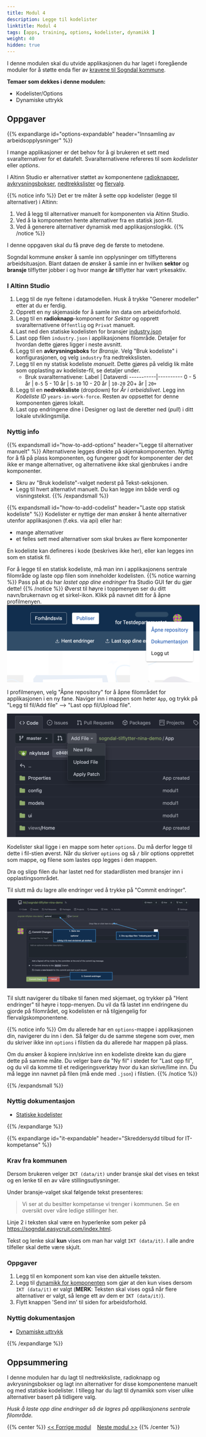 ```yaml
---
title: Modul 4
description: Legge til kodelister
linktitle: Modul 4
tags: [apps, training, options, kodelister, dynamikk ]
weight: 40
hidden: true
---
```


I denne modulen skal du utvide applikasjonen du har laget i foregående moduler for å støtte enda fler av [kravene til Sogndal kommune](../case/#requirements-from-the-municipality).

**Temaer som dekkes i denne modulen:**

- Kodelister/Options
- Dynamiske uttrykk

## Oppgaver

{{% expandlarge id="options-expandable" header="Innsamling av arbeidsopplysninger" %}}

I mange applikasjoner er det behov for å gi brukeren et sett med svaralternativer for et datafelt.
Svaralternativene refereres til som _kodelister_ eller _options_.

I Altinn Studio er alternativer støttet av komponentene [radioknapper](/nb/app/development/ux/components/radiobuttons/), 
[avkrysningsbokser](/nb/app/development/ux/components/checkboxes/), 
[nedtrekkslister](/nb/app/development/ux/components/dropdown/) og 
[flervalg](/nb/app/development/ux/components/multipleselect/).

{{% notice info %}}
Det er tre måter å sette opp kodelister (legge til alternativer) i Altinn:
 1. Ved å legg til alternativer manuelt for komponenten via Altinn Studio.
 2. Ved å la komponenten hente alternativer fra en statisk json-fil.
 3. Ved å generere alternativer dynamisk med applikasjonslogikk.
{{% /notice %}}

I denne oppgaven skal du få prøve deg de første to metodene.

Sogndal kommune ønsker å samle inn opplysninger om tilflytterens arbeidsituasjon.
Blant dataen de ønsker å samle inn er hvilken **sektor** og **bransje** tilflytter jobber i og hvor mange **år** tilflytter har vært yrkesaktiv.

  
### I Altinn Studio

1. Legg til de nye feltene i datamodellen. Husk å trykke "Generer modeller" etter at du er ferdig.
2. Opprett en ny skjemaside for å samle inn data om arbeidsforhold.
3. Legg til en **radioknapp**-komponent for _Sektor_ og opprett svaralternativene `Offentlig` og `Privat` manuelt.
4. Last ned den statiske kodelisten for bransjer [industry.json](../industry.json)
5. Last opp filen `industry.json` i applikasjonens filområde. Detaljer for hvordan dette gjøres ligger i neste avsnitt.
6. Legg til en **avkrysningsboks** for _Bransje_. Velg "Bruk kodeliste" i konfigurasjonen, og velg `industry` fra nedtrekkslisten.
7. Legg til en ny statisk kodeliste _manuelt_. Dette gjøres på veldig lik måte som opplasting av kodeliste-fil, se detaljer under.
    - Bruk svaralternativene:
        Label      | Dataverdi
        -----------|----------
        0 - 5 år   | `0-5`
        5 - 10 år  | `5-10`
        10 - 20 år | `10-20`
        20+ år     | `20+`
8. Legg til en **nedrekksliste** (dropdown) for _År i arbeidslivet_.
   Legg inn _Kodeliste ID_ `years-in-work-force`. Resten av oppsettet for denne komponenten gjøres lokalt.
9.  Last opp endringene dine i Designer og last de deretter ned (_pull_) i ditt lokale utviklingsmiljø.

### Nyttig info
{{% expandsmall id="how-to-add-options" header="Legge til alternativer manuelt" %}}
Alternativene legges direkte på skjemakomponenten. Nyttig for å få på plass komponenten, og fungerer godt for 
komponenter der det ikke er mange alternativer, og alternativene ikke skal gjenbrukes i andre komponenter.
- Skru av "Bruk kodeliste"-valget nederst på Tekst-seksjonen.
- Legg til hvert alternativt manuelt. Du kan legge inn både verdi og visningstekst.
{{% /expandsmall %}}

{{% expandsmall id="how-to-add-codelist" header="Laste opp statisk kodeliste" %}}
Kodelister er nyttige der man ønsker å hente alternativer utenfor applikasjonen (f.eks. via api) eller har:
- mange alternativer
- et felles sett med alternativer som skal brukes av flere komponenter

En kodeliste kan defineres i kode (beskrives ikke her), eller kan legges inn som en statisk fil.

For å legge til en statisk kodeliste, må man inn i applikasjonens sentrale filområde og laste opp filen som 
inneholder kodelisten.
{{% notice warning %}}
Pass på at du har _lastet opp dine endringer_ fra Studio GUI før du gjør dette!
{{% /notice %}}
Øverst til høyre i toppmenyen ser du ditt navn/brukernavn og et sirkel-ikon. Klikk på navnet ditt for å åpne profilmenyen.
![Profilmenyen](./profile-menu.png "Profilmenyen")

I profilmenyen, velg "Åpne repository" for å åpne filområdet for applikasjonen i en ny fane.
Naviger inn i mappen som heter `App`, og trykk på "Legg til fil/Add file" --> "Last opp fil/Upload file".

![Last opp fil](./repo-add-file.png "Last opp fil")

Kodelister skal ligge i en mappe som heter `options`. Du må derfor legge til dette i fil-stien øverst. Når du skriver 
`options` og så `/` blir options opprettet som mappe, og filene som lastes opp legges i den mappen.

Dra og slipp filen du har lastet ned for stadardlisten med bransjer inn i opplastingsområdet.

Til slutt må du lagre alle endringer ved å trykke på "Commit endringer".

![Laste opp fil og opprette ny mappe](./upload-options.png)

Til slutt navigerer du tilbake til fanen med skjemaet, og trykker på "Hent endringer" til høyre i topp-menyen. 
Du vil da få lastet inn endringene du gjorde på filområdet, og kodelisten er nå tilgjengelig for flervalgskomponentene.

{{% notice info %}}
Om du allerede har en `options`-mappe i applikasjonen din, navigerer du inn i den. Så følger du de samme stegene som over,
men du skriver ikke inn `options` i filstien da du allerede har mappen på plass.

Om du ønsker å kopiere inn/skrive inn en kodeliste direkte kan du gjøre dette på samme måte. Du velger bare da "Ny fil"
i stedet for "Last opp fil", og du vil da komme til et redigeringsverktøy hvor du kan skrive/lime inn. Du må legge inn 
navnet på filen (må ende med `.json`) i filstien.
{{% /notice %}}

{{% /expandsmall %}}

### Nyttig dokumentasjon

- [Statiske kodelister](/nb/altinn-studio/guides/advanced/options/static-codelists)

{{% /expandlarge %}}


{{% expandlarge id="it-expandable" header="Skreddersydd tilbud for IT-kompetanse" %}}

### Krav fra kommunen

Dersom brukeren velger `IKT (data/it)` under bransje skal det vises en tekst og en lenke til en av våre stillingsutlysninger.

Under bransje-valget skal følgende tekst presenteres:

   
   > Vi ser at du besitter kompetanse vi trenger i kommunen.
   > Se en oversikt over våre ledige stillinger her.
    

Linje 2 i teksten skal være en hyperlenke som peker på https://sogndal.easycruit.com/index.html.

Tekst og lenke skal **kun** vises om man har valgt `IKT (data/it)`. I alle andre tilfeller skal dette være skjult.

### Oppgaver

1. Legg til en komponent som kan vise den aktuelle teksten.
2. Legg til [dynamikk for komponenten](/nb/app/development/logic/expressions/) som gjør at den kun vises dersom `IKT (data/it)` er valgt (**MERK**: Teksten skal vises også når flere alternativer er valgt, så lenge ett av dem er `IKT (data/it)`).
3. Flytt knappen 'Send inn' til siden for arbeidsforhold.


### Nyttig dokumentasjon
- [Dynamiske uttrykk](/nb/app/development/logic/expressions/)


{{% /expandlarge %}}

## Oppsummering

I denne modulen har du lagt til nedtrekksliste, radioknapp og avkrysningsbokser og lagt inn alternativer for disse komponentene manuelt og med statiske kodelister.
I tillegg har du lagt til dynamikk som viser ulike alternativer basert på tidligere valg.


*Husk å laste opp dine endringer så de lagres på applikasjonens sentrale filområde.*


{{% center %}}
[<< Forrige modul](../modul3/)    [Neste modul >>](../modul5/)
{{% /center %}}
